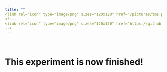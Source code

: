 ```yaml
---
title: ""
<link rel="icon" type="image/png" sizes="120x120" href="/pictures/tms.png"/>
<!---
<link rel="icon" type="image/png" sizes="120x120" href="https://github.com/uitpsypro/1/blob/main/pictures/tms.png?raw=true"/>
-->
---
```




<br/>

# This experiment is now finished! 


<!---# Experiment about attention
# [For **English** click here.](https://uitpsypro.github.io/1/eng/info)
<br/>

<!--# Eksperiment om oppmerksomhet
# [For **Norsk** trykk her.](https://uitpsypro.github.io/1/nor/info)
<br/>

<!---
![English Poster](/pictures/new-poster-eng.png) | ![Norsk Poster](/pictures/new-poster-nor.png) 
![English poster](/pictures/poster_eng1.png) | ![Norsk poster](/pictures/poster_nor1.png) 
-->

<!---
![Norsk poster](/pictures/1-nor-poster-2.png)


![test](/pictures/poster.png)
-->
